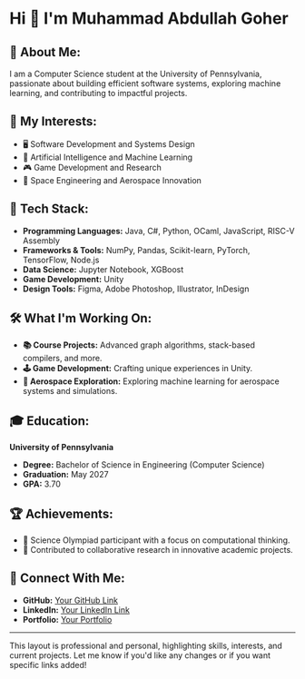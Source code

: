# Hi 👋 I'm Muhammad Abdullah Goher

## 🚀 About Me:
I am a Computer Science student at the University of Pennsylvania, passionate about building efficient software systems, exploring machine learning, and contributing to impactful projects. 

## 🌟 My Interests:
- 🖥️ Software Development and Systems Design
- 🤖 Artificial Intelligence and Machine Learning
- 🎮 Game Development and Research
- 🚀 Space Engineering and Aerospace Innovation

## 🔧 Tech Stack:
- **Programming Languages:** Java, C#, Python, OCaml, JavaScript, RISC-V Assembly
- **Frameworks & Tools:** NumPy, Pandas, Scikit-learn, PyTorch, TensorFlow, Node.js
- **Data Science:** Jupyter Notebook, XGBoost
- **Game Development:** Unity
- **Design Tools:** Figma, Adobe Photoshop, Illustrator, InDesign

## 🛠️ What I'm Working On:
- **📚 Course Projects:** Advanced graph algorithms, stack-based compilers, and more.
- **🕹️ Game Development:** Crafting unique experiences in Unity.
- **🌌 Aerospace Exploration:** Exploring machine learning for aerospace systems and simulations.

## 🎓 Education:
**University of Pennsylvania**  
- **Degree:** Bachelor of Science in Engineering (Computer Science)  
- **Graduation:** May 2027  
- **GPA:** 3.70

## 🏆 Achievements:
- 🌟 Science Olympiad participant with a focus on computational thinking.
- 🚀 Contributed to collaborative research in innovative academic projects.

## 🔗 Connect With Me:
- **GitHub:** [Your GitHub Link](https://github.com/YourUsername)
- **LinkedIn:** [Your LinkedIn Link](https://www.linkedin.com/in/YourUsername)
- **Portfolio:** [Your Portfolio](#)

---

This layout is professional and personal, highlighting skills, interests, and current projects. Let me know if you'd like any changes or if you want specific links added!

<!--
**Abdullah3245/Abdullah3245** is a ✨ _special_ ✨ repository because its `README.md` (this file) appears on your GitHub profile.

Here are some ideas to get you started:

- 🔭 I’m currently working on ...
- 🌱 I’m currently learning ...
- 👯 I’m looking to collaborate on ...
- 🤔 I’m looking for help with ...
- 💬 Ask me about ...
- 📫 How to reach me: ...
- 😄 Pronouns: ...
- ⚡ Fun fact: ...
-->
